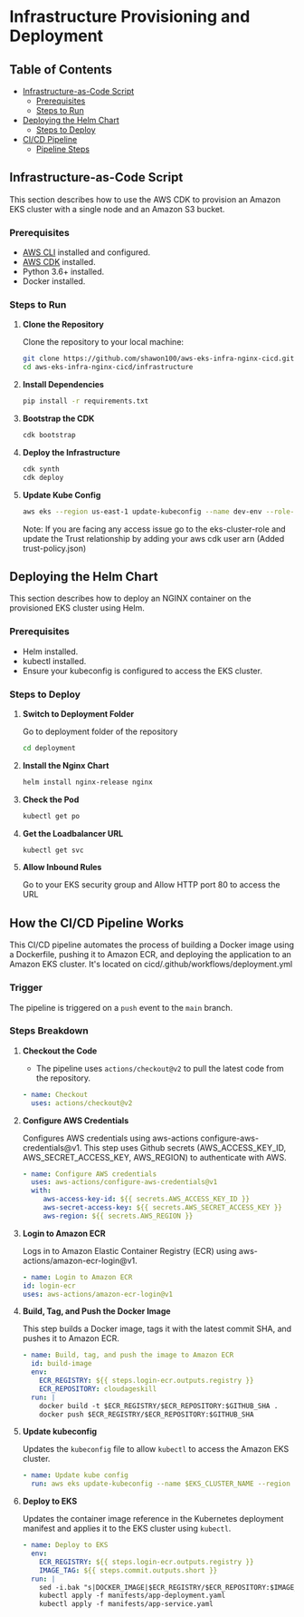 # Infrastructure Provisioning and Deployment

## Table of Contents
- [Infrastructure-as-Code Script](#infrastructure-as-code-script)
  - [Prerequisites](#prerequisites)
  - [Steps to Run](#steps-to-run)
- [Deploying the Helm Chart](#deploying-the-helm-chart)
  - [Steps to Deploy](#steps-to-deploy)
- [CI/CD Pipeline](#How-the-CI/CD-Pipeline-Works)
  - [Pipeline Steps](#pipeline-steps)

## Infrastructure-as-Code Script

This section describes how to use the AWS CDK to provision an Amazon EKS cluster with a single node and an Amazon S3 bucket.

### Prerequisites

- [AWS CLI](https://docs.aws.amazon.com/cli/latest/userguide/install-cliv2.html) installed and configured.
- [AWS CDK](https://docs.aws.amazon.com/cdk/latest/guide/getting_started.html) installed.
- Python 3.6+ installed.
- Docker installed.

### Steps to Run

1. **Clone the Repository**

   Clone the repository to your local machine:

   ```sh
   git clone https://github.com/shawon100/aws-eks-infra-nginx-cicd.git
   cd aws-eks-infra-nginx-cicd/infrastructure
   ```
2. **Install Dependencies**


   ```sh
   pip install -r requirements.txt
   ```

3. **Bootstrap the CDK**


   ```sh
   cdk bootstrap
   ```

4. **Deploy the Infrastructure**


   ```sh
   cdk synth
   cdk deploy

   ```
5. **Update Kube Config**

    ```sh
    aws eks --region us-east-1 update-kubeconfig --name dev-env --role-arn arn:aws:iam::054637298067:role/eks-cluster-role
    ```
    Note: If you are facing any access issue go to the eks-cluster-role and update the Trust relationship by adding your aws cdk user arn (Added trust-policy.json)


## Deploying the Helm Chart

This section describes how to deploy an NGINX container on the provisioned EKS cluster using Helm.

### Prerequisites

- Helm installed.
- kubectl installed.
- Ensure your kubeconfig is configured to access the EKS cluster.

### Steps to Deploy

1. **Switch to Deployment Folder**

   Go to deployment folder of the repository

   ```sh
   cd deployment
   ```
2. **Install the Nginx Chart**

   ```sh
   helm install nginx-release nginx 
   ```

3. **Check the Pod**

   ```sh
   kubectl get po 
   ```

3. **Get the Loadbalancer URL**

   ```sh
   kubectl get svc
   ```
4. **Allow Inbound Rules**

   Go to your EKS security group and Allow HTTP port 80 to access the URL


## How the CI/CD Pipeline Works

This CI/CD pipeline automates the process of building a Docker image using a Dockerfile, pushing it to Amazon ECR, and deploying the application to an Amazon EKS cluster. It's located on cicd/.github/workflows/deployment.yml

### Trigger
The pipeline is triggered on a `push` event to the `main` branch.

### Steps Breakdown

1. **Checkout the Code**
   - The pipeline uses `actions/checkout@v2` to pull the latest code from the repository.

   ```yaml
   - name: Checkout
     uses: actions/checkout@v2
   ```
2. **Configure AWS Credentials**

   Configures AWS credentials using aws-actions configure-aws-credentials@v1. This step uses Github secrets (AWS_ACCESS_KEY_ID, AWS_SECRET_ACCESS_KEY, AWS_REGION) to authenticate with AWS.

   ```yaml
   - name: Configure AWS credentials
     uses: aws-actions/configure-aws-credentials@v1
     with:
        aws-access-key-id: ${{ secrets.AWS_ACCESS_KEY_ID }}
        aws-secret-access-key: ${{ secrets.AWS_SECRET_ACCESS_KEY }}
        aws-region: ${{ secrets.AWS_REGION }}
    ```

3. **Login to Amazon ECR**

    Logs in to Amazon Elastic Container Registry (ECR) using aws-actions/amazon-ecr-login@v1.

    ```yaml
    - name: Login to Amazon ECR
    id: login-ecr
    uses: aws-actions/amazon-ecr-login@v1
    ```
4. **Build, Tag, and Push the Docker Image**

   This step builds a Docker image, tags it with the latest commit SHA, and pushes it to Amazon ECR.

   ```yaml
   - name: Build, tag, and push the image to Amazon ECR
     id: build-image
     env:
       ECR_REGISTRY: ${{ steps.login-ecr.outputs.registry }}
       ECR_REPOSITORY: cloudageskill
     run: |
       docker build -t $ECR_REGISTRY/$ECR_REPOSITORY:$GITHUB_SHA .
       docker push $ECR_REGISTRY/$ECR_REPOSITORY:$GITHUB_SHA
    ```

5. **Update kubeconfig**

   Updates the `kubeconfig` file to allow `kubectl` to access the Amazon EKS cluster.

   ```yaml
   - name: Update kube config
     run: aws eks update-kubeconfig --name $EKS_CLUSTER_NAME --region $AWS_REGION --role-arn $EKS_ROLE
   ```

6. **Deploy to EKS**

   Updates the container image reference in the Kubernetes deployment manifest and applies it to the EKS cluster using `kubectl`.

   ```yaml
   - name: Deploy to EKS
     env:
       ECR_REGISTRY: ${{ steps.login-ecr.outputs.registry }}
       IMAGE_TAG: ${{ steps.commit.outputs.short }}
     run: |
       sed -i.bak "s|DOCKER_IMAGE|$ECR_REGISTRY/$ECR_REPOSITORY:$IMAGE_TAG|g" manifests/app-deployment.yaml && \
       kubectl apply -f manifests/app-deployment.yaml
       kubectl apply -f manifests/app-service.yaml
    ```



